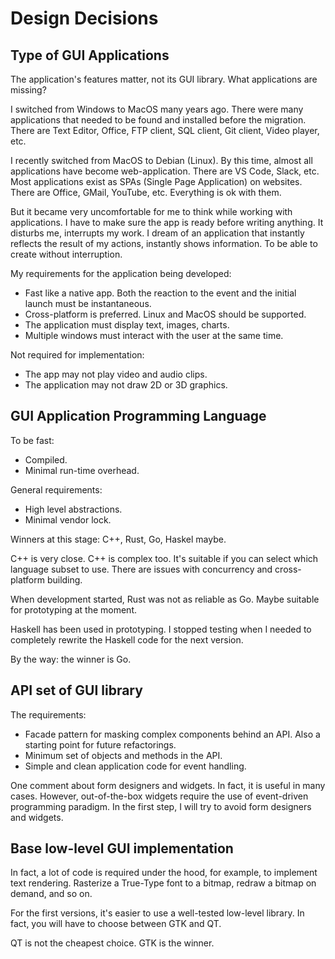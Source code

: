 # Design Decisions

## Type of GUI Applications

The application's features matter, not its GUI library. What applications are missing?

I switched from Windows to MacOS many years ago. There were many applications that needed to be found and installed before the migration. There are Text Editor, Office, FTP client, SQL client, Git client, Video player, etc.

I recently switched from MacOS to Debian (Linux). By this time, almost all applications have become web-application. There are VS Code, Slack, etc. Most applications exist as SPAs (Single Page Application) on websites. There are Office, GMail, YouTube, etc. Everything is ok with them.

But it became very uncomfortable for me to think while working with applications. I have to make sure the app is ready before writing anything. It disturbs me, interrupts my work. I dream of an application that instantly reflects the result of my actions, instantly shows information. To be able to create without interruption.

My requirements for the application being developed:

- Fast like a native app. Both the reaction to the event and the initial launch must be instantaneous.
- Cross-platform is preferred. Linux and MacOS should be supported.
- The application must display text, images, charts.
- Multiple windows must interact with the user at the same time.

Not required for implementation:

- The app may not play video and audio clips.
- The application may not draw 2D or 3D graphics.

## GUI Application Programming Language

To be fast:

- Compiled.
- Minimal run-time overhead.

General requirements:

- High level abstractions.
- Minimal vendor lock.

Winners at this stage: C++, Rust, Go, Haskel maybe.

C++ is very close. C++ is complex too. It's suitable if you can select which language subset to use. There are issues with concurrency and cross-platform building.

When development started, Rust was not as reliable as Go. Maybe suitable for prototyping at the moment.

Haskell has been used in prototyping. I stopped testing when I needed to completely rewrite the Haskell code for the next version.

By the way: the winner is Go.

## API set of GUI library

The requirements:

- Facade pattern for masking complex components behind an API. Also a starting point for future refactorings.
- Minimum set of objects and methods in the API.
- Simple and clean application code for event handling.

One comment about form designers and widgets. In fact, it is useful in many cases. However, out-of-the-box widgets require the use of event-driven programming paradigm. In the first step, I will try to avoid form designers and widgets.

## Base low-level GUI implementation

In fact, a lot of code is required under the hood, for example, to implement text rendering. Rasterize a True-Type font to a bitmap, redraw a bitmap on demand, and so on.

For the first versions, it's easier to use a well-tested low-level library. In fact, you will have to choose between GTK and QT.

QT is not the cheapest choice. GTK is the winner.
